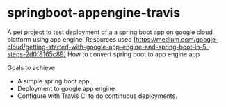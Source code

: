 # springboot-appengine-travis

A pet project to test deployment of a a spring boot app on google cloud platform using app engine. 
Resources used 
[https://medium.com/google-cloud/getting-started-with-google-app-engine-and-spring-boot-in-5-steps-2d0f8165c89] How to convert spring boot to app engine app

Goals to achieve 
- A simple spring boot app 
- Deployment to google app engine
- Configure with Travis CI to do continuous deployments. 
